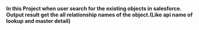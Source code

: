 <b> In this Project when user search for the existing objects in salesforce. Output result get the all relationship names of the object.(Like api name of lookup and master detail)</b>
